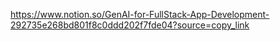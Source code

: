 https://www.notion.so/GenAI-for-FullStack-App-Development-292735e268bd801f8c0ddd202f7fde04?source=copy_link
